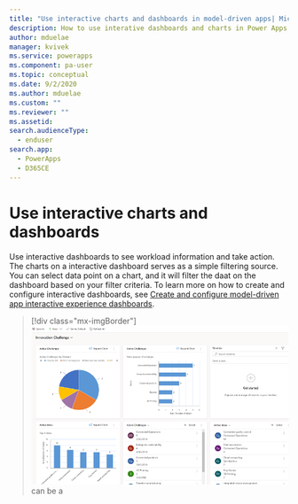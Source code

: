 ```yaml
---
title: "Use interactive charts and dashboards in model-driven apps| MicrosoftDocs"
description: How to use interative dashboards and charts in Power Apps
author: mduelae
manager: kvivek
ms.service: powerapps
ms.component: pa-user
ms.topic: conceptual
ms.date: 9/2/2020
ms.author: mduelae
ms.custom: ""
ms.reviewer: ""
ms.assetid: 
search.audienceType: 
  - enduser
search.app: 
  - PowerApps
  - D365CE
---
```

# Use interactive charts and dashboards

Use interactive dashboards to see workload information and take action. The charts on a interactive dashboard serves as a simple filtering source. You can select data point on a chart, and it will filter the daat on the dashboard based on your filter criteria.
To learn more on how to create and configure interactive dashboards, see [Create and configure model-driven app interactive experience dashboards](https://docs.microsoft.com/powerapps/maker/model-driven-apps/configure-interactive-experience-dashboards).

> [!div class="mx-imgBorder"]
> ![Dashboard](media/dashboard_sample.png "Sample Dashboard") 
 can be a
